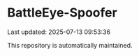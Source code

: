 # BattleEye-Spoofer

Last updated: 2025-07-13 09:53:36

This repository is automatically maintained.
